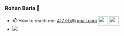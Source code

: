 ### Rohan Baria 👋
- 📫 How to reach me: 4177rb@gmail.com
[<img src="https://github.com/Rohan4177/Rohan4177/assets/132183545/6570e47f-f236-485b-947d-0cd0b55d0690" width="30" height="30" align="center">](https://www.instagram.com/rohanxbaria)   [<img src="https://github.com/Rohan4177/Rohan4177/assets/132183545/28483199-cbf0-4d58-95df-4d41fead9246" width="30" height="30" align="center">](https://in.linkedin.com/in/rohan-baria-09322517a)
- [<img src="http://www.google.com.au/images/nav_logo7.png">](http://google.com.au/)

<!--
**Rohan4177/Rohan4177** is a ✨ _special_ ✨ repository because its `README.md` (this file) appears on your GitHub profile.

Here are some ideas to get you started:

- 🔭 I’m currently working on ...
- 🌱 I’m currently learning ...
- 👯 I’m looking to collaborate on ...
- 🤔 I’m looking for help with ...
- 💬 Ask me about ...
- 😄 Pronouns: ...
- ⚡ Fun fact: ...
-->
